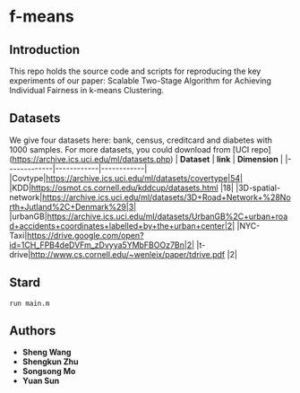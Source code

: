 # f-means
## Introduction

This repo holds the source code and scripts for reproducing the key experiments of our paper: Scalable Two-Stage Algorithm for Achieving Individual Fairness in k-means Clustering.

## Datasets

We give four datasets here: bank, census, creditcard and diabetes with 1000 samples. For more datasets, you could download from [UCI repo] (https://archive.ics.uci.edu/ml/datasets.php) 
| __Dataset__ | __link__ | __Dimension__ |
|-------------|------------|------------|
|Covtype|https://archive.ics.uci.edu/ml/datasets/covertype|54|
|KDD|https://osmot.cs.cornell.edu/kddcup/datasets.html |18|
|3D-spatial-network|https://archive.ics.uci.edu/ml/datasets/3D+Road+Network+%28North+Jutland%2C+Denmark%29|3|
|urbanGB|https://archive.ics.uci.edu/ml/datasets/UrbanGB%2C+urban+road+accidents+coordinates+labelled+by+the+urban+center|2|
|NYC-Taxi|https://drive.google.com/open?id=1CH_FPB4deDVFm_zDvyya5YMbFBOOz7Bn|2|
|t-drive|http://www.cs.cornell.edu/~wenleix/paper/tdrive.pdf |2|
## Stard
 ```
run main.m 
 ```
## Authors
 
* **Sheng Wang** 
* **Shengkun Zhu** 
* **Songsong Mo** 
* **Yuan Sun** 
